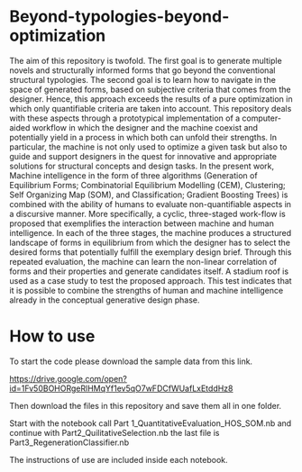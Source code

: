 # Beyond-typologies-beyond-optimization
The aim of this repository is twofold. The first goal is to generate multiple novels and structurally informed forms that go beyond the conventional structural typologies. The second goal is to learn how to navigate in the space of generated forms, based on subjective criteria that comes from the designer. Hence, this approach exceeds the results of a pure optimization in which only quantifiable criteria are taken into account.    This repository deals with these aspects through a prototypical implementation of a computer-aided workflow in which the designer and the machine coexist and potentially yield in a process in which both can unfold their strengths. In particular, the machine is not only used to optimize a given task but also to guide and support designers in the quest for innovative and appropriate solutions for structural concepts and design tasks.   In the present work, Machine intelligence in the form of three algorithms (Generation of Equilibrium Forms; Combinatorial Equilibrium Modelling (CEM), Clustering; Self Organizing Map (SOM), and Classification; Gradient Boosting Trees) is combined with the ability of humans to evaluate non-quantifiable aspects in a discursive manner. More specifically, a cyclic, three-staged work-flow is proposed that exemplifies the interaction between machine and human intelligence. In each of the three stages, the machine produces a structured landscape of forms in equilibrium from which the designer has to select the desired forms that potentially fulfill the exemplary design brief. Through this repeated evaluation, the machine can learn the non-linear correlation of forms and their properties and generate candidates itself. A stadium roof is used as a case study to test the proposed approach. This test indicates that it is possible to combine the strengths of human and machine intelligence already in the conceptual generative design phase. 

# How to use

To start the code please download the sample data from this link. 

https://drive.google.com/open?id=1Fv50BOHORgeRlHMqYf1ev5qO7wFDCfWUafLxEtddHz8

Then download the files in this repository and save them all in one folder.

Start with the notebook call Part 1_QuantitativeEvaluation_HOS_SOM.nb and continue with Part2_QuilitativeSelection.nb the last file is Part3_RegenerationClassifier.nb

The instructions of use are included inside each notebook.
